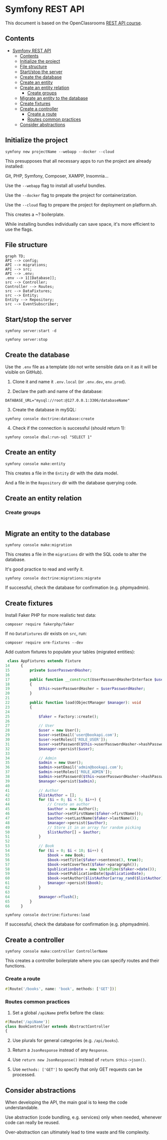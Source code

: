 # Symfony REST API

This document is based on the OpenClassrooms [REST API course](https://openclassrooms.com/en/courses/7709361-construisez-une-api-rest-avec-symfony).

## Contents

- [Symfony REST API](#symfony-rest-api)
  - [Contents](#contents)
  - [Initialize the project](#initialize-the-project)
  - [File structure](#file-structure)
  - [Start/stop the server](#startstop-the-server)
  - [Create the database](#create-the-database)
  - [Create an entity](#create-an-entity)
  - [Create an entity relation](#create-an-entity-relation)
    - [Create groups](#create-groups)
  - [Migrate an entity to the database](#migrate-an-entity-to-the-database)
  - [Create fixtures](#create-fixtures)
  - [Create a controller](#create-a-controller)
    - [Create a route](#create-a-route)
    - [Routes common practices](#routes-common-practices)
  - [Consider abstractions](#consider-abstractions)

## Initialize the project

```terminal
symfony new projectName --webapp --docker --cloud
```

This presupposes that all necessary apps to run the project are already installed: 

Git, PHP, Symfony, Composer, XAMPP, Insomnia...

Use the `--webapp` flag to install all useful bundles.

Use the `--docker` flag to prepate the project for containerization.

Use the `--cloud` flag to prepare the project for deployment on platform.sh.

This creates a ~? boilerplate.

While installing bundles individually can save space, it's more efficient to use the flags.

## File structure

```mermaid
graph TD;
API --> config;
API --> migrations;
API --> src;
API --> .env;
.env --> 1[[Database]];
src --> Controller;
Controller --> Routes;
src --> DataFixtures;
src --> Entity;
Entity --> Repository;
src --> EventSubscriber;
```

## Start/stop the server

```terminal
symfony server:start -d
```

```terminal
symfony server:stop
```

## Create the database

Use the `.env` file as a template (do not write sensible data on it as it will be visible on GitHub).

1. Clone it and name it `.env.local` (or `.env.dev`, `env.prod`).

2. Declare the path and name of the database:

```terminal
DATABASE_URL="mysql://root:@127.0.0.1:3306/databaseName"
```

3. Create the database in mySQL:

```terminal
symfony console doctrine:database:create
```

4. Check if the connection is successful (should return 1):

```terminal
symfony console dbal:run-sql "SELECT 1"
```

## Create an entity

```terminal
symfony console make:entity
```

This creates a file in the `Entity` dir with the data model.

And a file in the `Repository` dir with the database querying code.

## Create an entity relation

### Create groups

```php

```

## Migrate an entity to the database

```terminal
symfony console make:migration
```

This creates a file in the `migrations` dir with the SQL code to alter the database.

It's good practice to read and verify it.

```terminal
symfony console doctrine:migrations:migrate
```

If successful, check the database for confirmation (e.g. phpmyadmin).

## Create fixtures

Install Faker PHP for more realistic test data:

```terminal
composer require fakerphp/faker
```

If no `DataFixtures` dir exists on `src`, run:

```terminal
composer require orm-fixtures --dev
```

Add custom fixtures to populate your tables (migrated entities):

```php
 class AppFixtures extends Fixture
14     {
15         private $userPasswordHasher;
16     
17         public function __construct(UserPasswordHasherInterface $userPasswordHasher)
18         {
19             $this->userPasswordHasher = $userPasswordHasher;
20         }
21     
22         public function load(ObjectManager $manager): void
23         {
24     
25             $faker = Factory::create();
26     
27             // User
28             $user = new User();
29             $user->setEmail('user@bookapi.com');
30             $user->setRoles(['ROLE_USER']);
31             $user->setPassword($this->userPasswordHasher->hashPassword($user, "password"));
32             $manager->persist($user);
33     
34             // Admin
35             $admin = new User();
36             $admin->setEmail('admin@bookapi.com');
37             $admin->setRoles(['ROLE_ADMIN']);
38             $admin->setPassword($this->userPasswordHasher->hashPassword($admin, "password"));
39             $manager->persist($admin);
40     
41             // Author
42             $listAuthor = [];
43             for ($i = 0; $i < 5; $i++) {
44                 // Create an author
45                 $author = new Author();
46                 $author->setFirstName($faker->firstName());
47                 $author->setLastName($faker->lastName());
48                 $manager->persist($author);
49                 // Store it in an array for random picking
50                 $listAuthor[] = $author;
51             }
52     
53             // Book
54             for ($i = 0; $i < 10; $i++) {
55                 $book = new Book;
56                 $book->setTitle($faker->sentence(3, true));
57                 $book->setCoverText($faker->paragraph());
58                 $publicationDate = new \DateTime($faker->date());
59                 $book->setPublicationDate($publicationDate);
60                 $book->setAuthor($listAuthor[array_rand($listAuthor)]);
61                 $manager->persist($book);
62             }
63     
64             $manager->flush();
65         }
66     }
```

```terminal
symfony console doctrine:fixtures:load
```

If successful, check the database for confirmation (e.g. phpmyadmin).

## Create a controller

```terminal
symfony console make:controller ControllerName
```

This creates a controller boilerplate where you can specify routes and their functions.

### Create a route

```php
#[Route('/books', name: 'book', methods: ['GET'])]
```

### Routes common practices

1. Set a global `/apiName` prefix before the class:

```php
#[Route('/apiName')]
class BookController extends AbstractController
{
```

2. Use plurals for general categories (e.g. `/api/books`).

3. Return a `JsonResponse` instead of any `Response`.

4. Use `return new JsonResponse()` instead of `return $this->json()`.

5. Use `methods: ['GET']` to specify that only GET requests can be processed.

## Consider abstractions

When developing the API, the main goal is to keep the code understandable. 

Use abstraction (code bundling, e.g. services) only when needed, whenever code can really be reused.

Over-abstraction can ultimately lead to time waste and file complexity.
